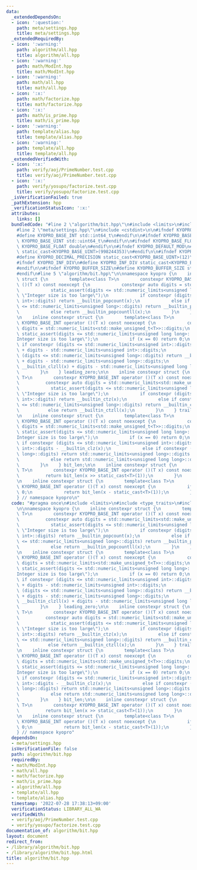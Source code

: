 ```yaml
---
data:
  _extendedDependsOn:
  - icon: ':question:'
    path: meta/settings.hpp
    title: meta/settings.hpp
  _extendedRequiredBy:
  - icon: ':warning:'
    path: algorithm/all.hpp
    title: algorithm/all.hpp
  - icon: ':warning:'
    path: math/ModInt.hpp
    title: math/ModInt.hpp
  - icon: ':warning:'
    path: math/all.hpp
    title: math/all.hpp
  - icon: ':x:'
    path: math/factorize.hpp
    title: math/factorize.hpp
  - icon: ':x:'
    path: math/is_prime.hpp
    title: math/is_prime.hpp
  - icon: ':warning:'
    path: template/alias.hpp
    title: template/alias.hpp
  - icon: ':warning:'
    path: template/all.hpp
    title: template/all.hpp
  _extendedVerifiedWith:
  - icon: ':x:'
    path: verify/aoj/PrimeNumber.test.cpp
    title: verify/aoj/PrimeNumber.test.cpp
  - icon: ':x:'
    path: verify/yosupo/factorize.test.cpp
    title: verify/yosupo/factorize.test.cpp
  _isVerificationFailed: true
  _pathExtension: hpp
  _verificationStatusIcon: ':x:'
  attributes:
    links: []
  bundledCode: "#line 2 \"algorithm/bit.hpp\"\n#include <limits>\n#include <type_traits>\n\
    #line 2 \"meta/settings.hpp\"\n#include <cstdint>\n\n#ifndef KYOPRO_BASE_INT\n\
    #define KYOPRO_BASE_INT std::int64_t\n#endif\n\n#ifndef KYOPRO_BASE_UINT\n#define\
    \ KYOPRO_BASE_UINT std::uint64_t\n#endif\n\n#ifndef KYOPRO_BASE_FLOAT\n#define\
    \ KYOPRO_BASE_FLOAT double\n#endif\n\n#ifndef KYOPRO_DEFAULT_MOD\n#define KYOPRO_DEFAULT_MOD\
    \ static_cast<KYOPRO_BASE_UINT>(998244353)\n#endif\n\n#ifndef KYOPRO_DECIMAL_PRECISION\n\
    #define KYOPRO_DECIMAL_PRECISION static_cast<KYOPRO_BASE_UINT>(12)\n#endif\n\n\
    #ifndef KYOPRO_INF_DIV\n#define KYOPRO_INF_DIV static_cast<KYOPRO_BASE_UINT>(3)\n\
    #endif\n\n#ifndef KYOPRO_BUFFER_SIZE\n#define KYOPRO_BUFFER_SIZE static_cast<KYOPRO_BASE_UINT>(2048)\n\
    #endif\n#line 5 \"algorithm/bit.hpp\"\n\nnamespace kyopro {\n    inline constexpr\
    \ struct {\n        template<class T>\n        constexpr KYOPRO_BASE_INT operator\
    \ ()(T x) const noexcept {\n            constexpr auto digits = std::numeric_limits<std::make_unsigned_t<T>>::digits;\n\
    \            static_assert(digits <= std::numeric_limits<unsigned long long>::digits,\
    \ \"Integer size is too large\");\n            if constexpr (digits <= std::numeric_limits<unsigned\
    \ int>::digits) return __builtin_popcount(x);\n            else if constexpr (digits\
    \ <= std::numeric_limits<unsigned long>::digits) return __builtin_popcountl(x);\n\
    \            else return __builtin_popcountll(x);\n        }\n    } pop_count;\n\
    \n    inline constexpr struct {\n        template<class T>\n        constexpr\
    \ KYOPRO_BASE_INT operator ()(T x) const noexcept {\n            constexpr auto\
    \ digits = std::numeric_limits<std::make_unsigned_t<T>>::digits;\n           \
    \ static_assert(digits <= std::numeric_limits<unsigned long long>::digits, \"\
    Integer size is too large\");\n            if (x == 0) return 0;\n           \
    \ if constexpr (digits <= std::numeric_limits<unsigned int>::digits) return __builtin_clz(x)\
    \ + digits - std::numeric_limits<unsigned int>::digits;\n            else if constexpr\
    \ (digits <= std::numeric_limits<unsigned long>::digits) return __builtin_clzl(x)\
    \ + digits - std::numeric_limits<unsigned long>::digits;\n            else return\
    \ __builtin_clzll(x) + digits - std::numeric_limits<unsigned long long>::digits;\n\
    \        }\n    } leading_zero;\n\n    inline constexpr struct {\n        template<class\
    \ T>\n        constexpr KYOPRO_BASE_INT operator ()(T x) const noexcept {\n  \
    \          constexpr auto digits = std::numeric_limits<std::make_unsigned_t<T>>::digits;\n\
    \            static_assert(digits <= std::numeric_limits<unsigned long long>::digits,\
    \ \"Integer size is too large\");\n            if constexpr (digits <= std::numeric_limits<unsigned\
    \ int>::digits) return __builtin_ctz(x);\n            else if constexpr (digits\
    \ <= std::numeric_limits<unsigned long>::digits) return __builtin_ctzl(x);\n \
    \           else return __builtin_ctzll(x);\n        }\n    } trailing_zero;\n\
    \n    inline constexpr struct {\n        template<class T>\n        constexpr\
    \ KYOPRO_BASE_INT operator ()(T x) const noexcept {\n            constexpr auto\
    \ digits = std::numeric_limits<std::make_unsigned_t<T>>::digits;\n           \
    \ static_assert(digits <= std::numeric_limits<unsigned long long>::digits, \"\
    Integer size is too large\");\n            if (x == 0) return 0;\n           \
    \ if constexpr (digits <= std::numeric_limits<unsigned int>::digits) return std::numeric_limits<unsigned\
    \ int>::digits - __builtin_clz(x);\n            else if constexpr (digits <= std::numeric_limits<unsigned\
    \ long>::digits) return std::numeric_limits<unsigned long>::digits - __builtin_clzl(x);\n\
    \            else return std::numeric_limits<unsigned long long>::digits - __builtin_clzll(x);\n\
    \        }\n    } bit_len;\n\n    inline constexpr struct {\n        template<class\
    \ T>\n        constexpr KYOPRO_BASE_INT operator ()(T x) const noexcept {\n  \
    \          return bit_len(x >> static_cast<T>(1));\n        }\n    } floor_bit;\n\
    \n    inline constexpr struct {\n        template<class T>\n        constexpr\
    \ KYOPRO_BASE_INT operator ()(T x) const noexcept {\n            if (x == 0) return\
    \ 0;\n            return bit_len(x - static_cast<T>(1));\n        }\n    } ceil_bit;\n\
    } // namespace kyopro\n"
  code: "#pragma once\n#include <limits>\n#include <type_traits>\n#include \"../meta/settings.hpp\"\
    \n\nnamespace kyopro {\n    inline constexpr struct {\n        template<class\
    \ T>\n        constexpr KYOPRO_BASE_INT operator ()(T x) const noexcept {\n  \
    \          constexpr auto digits = std::numeric_limits<std::make_unsigned_t<T>>::digits;\n\
    \            static_assert(digits <= std::numeric_limits<unsigned long long>::digits,\
    \ \"Integer size is too large\");\n            if constexpr (digits <= std::numeric_limits<unsigned\
    \ int>::digits) return __builtin_popcount(x);\n            else if constexpr (digits\
    \ <= std::numeric_limits<unsigned long>::digits) return __builtin_popcountl(x);\n\
    \            else return __builtin_popcountll(x);\n        }\n    } pop_count;\n\
    \n    inline constexpr struct {\n        template<class T>\n        constexpr\
    \ KYOPRO_BASE_INT operator ()(T x) const noexcept {\n            constexpr auto\
    \ digits = std::numeric_limits<std::make_unsigned_t<T>>::digits;\n           \
    \ static_assert(digits <= std::numeric_limits<unsigned long long>::digits, \"\
    Integer size is too large\");\n            if (x == 0) return 0;\n           \
    \ if constexpr (digits <= std::numeric_limits<unsigned int>::digits) return __builtin_clz(x)\
    \ + digits - std::numeric_limits<unsigned int>::digits;\n            else if constexpr\
    \ (digits <= std::numeric_limits<unsigned long>::digits) return __builtin_clzl(x)\
    \ + digits - std::numeric_limits<unsigned long>::digits;\n            else return\
    \ __builtin_clzll(x) + digits - std::numeric_limits<unsigned long long>::digits;\n\
    \        }\n    } leading_zero;\n\n    inline constexpr struct {\n        template<class\
    \ T>\n        constexpr KYOPRO_BASE_INT operator ()(T x) const noexcept {\n  \
    \          constexpr auto digits = std::numeric_limits<std::make_unsigned_t<T>>::digits;\n\
    \            static_assert(digits <= std::numeric_limits<unsigned long long>::digits,\
    \ \"Integer size is too large\");\n            if constexpr (digits <= std::numeric_limits<unsigned\
    \ int>::digits) return __builtin_ctz(x);\n            else if constexpr (digits\
    \ <= std::numeric_limits<unsigned long>::digits) return __builtin_ctzl(x);\n \
    \           else return __builtin_ctzll(x);\n        }\n    } trailing_zero;\n\
    \n    inline constexpr struct {\n        template<class T>\n        constexpr\
    \ KYOPRO_BASE_INT operator ()(T x) const noexcept {\n            constexpr auto\
    \ digits = std::numeric_limits<std::make_unsigned_t<T>>::digits;\n           \
    \ static_assert(digits <= std::numeric_limits<unsigned long long>::digits, \"\
    Integer size is too large\");\n            if (x == 0) return 0;\n           \
    \ if constexpr (digits <= std::numeric_limits<unsigned int>::digits) return std::numeric_limits<unsigned\
    \ int>::digits - __builtin_clz(x);\n            else if constexpr (digits <= std::numeric_limits<unsigned\
    \ long>::digits) return std::numeric_limits<unsigned long>::digits - __builtin_clzl(x);\n\
    \            else return std::numeric_limits<unsigned long long>::digits - __builtin_clzll(x);\n\
    \        }\n    } bit_len;\n\n    inline constexpr struct {\n        template<class\
    \ T>\n        constexpr KYOPRO_BASE_INT operator ()(T x) const noexcept {\n  \
    \          return bit_len(x >> static_cast<T>(1));\n        }\n    } floor_bit;\n\
    \n    inline constexpr struct {\n        template<class T>\n        constexpr\
    \ KYOPRO_BASE_INT operator ()(T x) const noexcept {\n            if (x == 0) return\
    \ 0;\n            return bit_len(x - static_cast<T>(1));\n        }\n    } ceil_bit;\n\
    } // namespace kyopro"
  dependsOn:
  - meta/settings.hpp
  isVerificationFile: false
  path: algorithm/bit.hpp
  requiredBy:
  - math/ModInt.hpp
  - math/all.hpp
  - math/factorize.hpp
  - math/is_prime.hpp
  - algorithm/all.hpp
  - template/all.hpp
  - template/alias.hpp
  timestamp: '2022-07-28 17:38:13+09:00'
  verificationStatus: LIBRARY_ALL_WA
  verifiedWith:
  - verify/aoj/PrimeNumber.test.cpp
  - verify/yosupo/factorize.test.cpp
documentation_of: algorithm/bit.hpp
layout: document
redirect_from:
- /library/algorithm/bit.hpp
- /library/algorithm/bit.hpp.html
title: algorithm/bit.hpp
---
```

